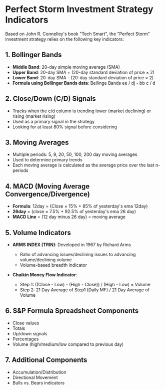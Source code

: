 # Perfect Storm Investment Strategy Indicators

Based on John R. Connelley's book "Tech Smart", the "Perfect Storm" investment strategy relies on the following key indicators:

## 1. Bollinger Bands
- **Middle Band**: 20-day simple moving average (SMA)
- **Upper Band**: 20-day SMA + (20-day standard deviation of price × 2)
- **Lower Band**: 20-day SMA - (20-day standard deviation of price × 2)
- **Formula using Bollinger Bands data**: Bellinge Bands ee / dj - bb c / d

## 2. Close/Down (C/D) Signals
- Tracks when the c/d column is trending lower (market declining) or rising (market rising)
- Used as a primary signal in the strategy
- Looking for at least 80% signal before considering

## 3. Moving Averages
- Multiple periods: 5, 9, 20, 50, 100, 200 day moving averages
- Used to determine primary trends
- Each moving average is calculated as the average price over the last n-periods

## 4. MACD (Moving Average Convergence/Divergence)
- **Formula**: 12day = (Close × 15% + 85% of yesterday's ema 12day)
- **26day** = (close × 7.5% + 92.5% of yesterday's ema 26 day)
- **MACD Line** = (12 day minus 26 day) = moving average

## 5. Volume Indicators
- **ARMS INDEX (TRIN)**: Developed in 1967 by Richard Arms
  - Ratio of advancing issues/declining issues to advancing volume/declining volume
  - Volume-based breadth indicator

- **Chaikin Money Flow Indicator**:
  - Step 1: ((Close - Low) - (High - Close)) / (High - Low) × Volume
  - Step 2: 21 Day Average of Step1 (Daily MF) / 21 Day Average of Volume

## 6. S&P Formula Spreadsheet Components
- Close values
- Totals
- Up/down signals
- Percentages
- Volume (high/medium/low compared to previous day)

## 7. Additional Components
- Accumulation/Distribution
- Directional Movement
- Bulls vs. Bears indicators
